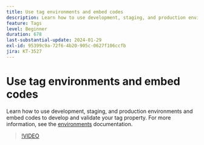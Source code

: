 ```yaml
---
title: Use tag environments and embed codes
description: Learn how to use development, staging, and production environments and embed codes to develop and validate your tag property.
feature: Tags
level: Beginner
duration: 678
last-substantial-update: 2024-01-29
exl-id: 95399c9a-72f6-4b20-905c-0627f106ccfb
jira: KT-3527
---
```

# Use tag environments and embed codes

Learn how to use development, staging, and production environments and embed codes to develop and validate your tag property. For more information, see the [environments](https://experienceleague.adobe.com/docs/experience-platform/tags/publish/environments/environments.html) documentation.

>[!VIDEO](https://video.tv.adobe.com/v/28729/?learn=on)
